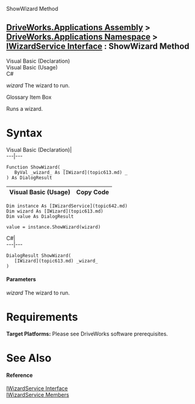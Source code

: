 ShowWizard Method   
  
[DriveWorks.Applications Assembly](topic13.md) > [DriveWorks.Applications Namespace](topic16.md) > [IWizardService Interface](topic642.md) : ShowWizard Method  
---  
  
Visual Basic (Declaration)    
Visual Basic (Usage)    
C# 

_wizard_
    The wizard to run.

Glossary Item Box

Runs a wizard. 

# Syntax

Visual Basic (Declaration)|   
---|---  
      
    
    Function ShowWizard( _
       ByVal _wizard_ As [IWizard](topic613.md) _
    ) As DialogResult  
  
Visual Basic (Usage)| Copy Code  
---|---  
      
    
    Dim instance As [IWizardService](topic642.md)
    Dim wizard As [IWizard](topic613.md)
    Dim value As DialogResult
     
    value = instance.ShowWizard(wizard)  
  
C#|   
---|---  
      
    
    DialogResult ShowWizard( 
       [IWizard](topic613.md) _wizard_
    )  
  
#### Parameters

 _wizard_
    The wizard to run.

# Requirements

**Target Platforms:** Please see DriveWorks software prerequisites.

# See Also

#### Reference

[IWizardService Interface](topic642.md)   
[IWizardService Members](topic643.md)


